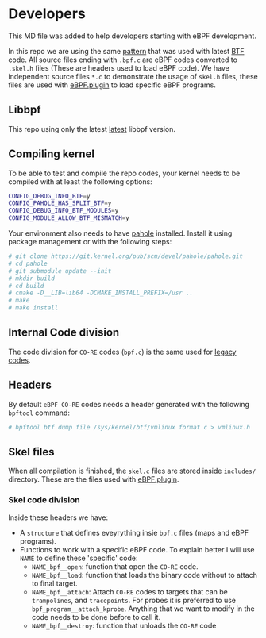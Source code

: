 # Developers

This MD file was added to help developers starting with eBPF development.

In this repo we are using the same [pattern](https://elixir.bootlin.com/linux/v6.3-rc2/source/samples/bpf) that was used with
latest [BTF](https://docs.kernel.org/bpf/btf.html) code. All source files ending with `.bpf.c` are eBPF codes converted to
`.skel.h` files (These are headers used to load eBPF code). We have independent source files `*.c` to demonstrate
the usage of `skel.h` files, these files are used with [eBPF.plugin](https://github.com/netdata/netdata/tree/master/collectors/ebpf.plugin)
to load specific eBPF programs.

## Libbpf

This repo using only the latest [latest](https://github.com/netdata/libbpf) libbpf version.

## Compiling kernel

To be able to test and compile the repo codes, your kernel needs to be compiled with at least the following options:

```sh
CONFIG_DEBUG_INFO_BTF=y
CONFIG_PAHOLE_HAS_SPLIT_BTF=y
CONFIG_DEBUG_INFO_BTF_MODULES=y
CONFIG_MODULE_ALLOW_BTF_MISMATCH=y
```

Your environment also needs to have [pahole](https://lwn.net/Articles/335942/) installed. Install it using package management or with the following steps:

```sh
# git clone https://git.kernel.org/pub/scm/devel/pahole/pahole.git
# cd pahole
# git submodule update --init
# mkdir build
# cd build
# cmake -D__LIB=lib64 -DCMAKE_INSTALL_PREFIX=/usr ..
# make
# make install

```

## Internal Code division

The code division for `CO-RE` codes (`bpf.c`) is the same used for [legacy codes](https://github.com/netdata/kernel-collector/blob/master/kernel/DEVELOPER.md#internal-code-division).

## Headers

By default `eBPF CO-RE` codes needs a header generated with the following `bpftool` command:

```sh
# bpftool btf dump file /sys/kernel/btf/vmlinux format c > vmlinux.h
```

## Skel files

When all compilation is finished, the `skel.c` files are stored inside `includes/` directory. These are the files used with [eBPF.plugin](https://github.com/netdata/netdata/tree/master/collectors/ebpf.plugin).

### Skel code division

Inside these headers we have:

-  A `structure` that defines eveyrything insie `bpf.c` files (maps and eBPF programs).
-  Functions to work with a specific eBPF code. To explain better I will use `NAME` to define these 'specific' code:
   - `NAME_bpf__open`: function that open the `CO-RE` code.
   - `NAME_bpf__load`: function that loads the binary code without to attach to final target. 
   - `NAME_bpf__attach`: Attach `CO-RE` codes to targets that can be `trampolines`, and `tracepoints`. For probes it is preferred to use `bpf_program__attach_kprobe`.
      Anything that we want to modify in the code needs to be done before to call it.
   - `NAME_bpf__destroy`: function that unloads the `CO-RE` code

